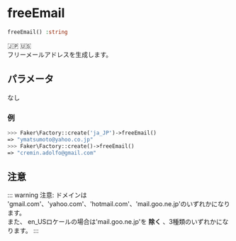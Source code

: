 # freeEmail
```php
freeEmail() :string
```
:jp: :us:  
フリーメールアドレスを生成します。

## パラメータ
なし

### 例
```php
>>> Faker\Factory::create('ja_JP')->freeEmail()
=> "ymatsumoto@yahoo.co.jp"
>>> Faker\Factory::create()->freeEmail()
=> "cremin.adolfo@gmail.com"
```

## 注意
::: warning 注意:
ドメインは 'gmail.com'、'yahoo.com'、'hotmail.com'、'mail.goo.ne.jp'のいずれかになります。  
また、 en_USロケールの場合は'mail.goo.ne.jp'を **除く** 、3種類のいずれかになります。
:::
